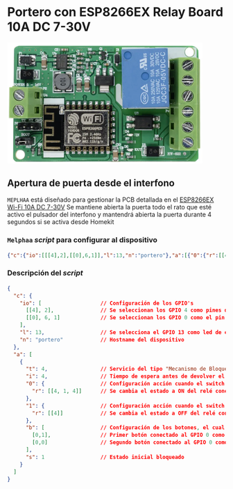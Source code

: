 # Portero con ESP8266EX Relay Board 10A DC 7-30V

<img src="../images/esp8266ex_relay.png" alt="ESP8266EX-Relay" width="450"/>

## Apertura de puerta desde el interfono

`MEPLHAA` está diseñado para gestionar la PCB detallada en el [ESP8266EX Wi-Fi 10A DC 7-30V](../docs/esp_relay_pinout.md)
Se mantiene abierta la puerta todo el rato que esté activo el pulsador del interfono y mantendrá abierta la puerta durante 4 segundos si se activa desde Homekit

### `Melphaa` _script_ para configurar al dispositivo

```json
{"c":{"io":[[[4],2],[[0],6,1]],"l":13,"n":"portero"},"a":[{"0":{"r":[[4,1,4]]},"1":{"r":[[4]]},"t":4,"i":4,"b":[[0,1],[0,0]],"s":1}]}
```

### Descripción del _script_

```json
{
  "c": {
    "io": [                   // Configuración de los GPIO's
      [[4], 2],               // Se seleccionan los GPIO 4 como pines de salida
      [[0], 6, 1]             // Se seleccionan los GPIO 0 como el pin de entrada con la resistencia de pull-up interna habilitada y señal invertida
    ],
    "l": 13,                  // Se selecciona el GPIO 13 como led de estado del dispositivo
    "n": "portero"            // Hostname del dispositivo
  },
  "a": [
    {
      "t": 4,                 // Servicio del tipo "Mecanismo de Bloqueo"
      "i": 4,                 // Tiempo de espera antes de devolver el mecanismo a su estado anterior en Homekit
      "0": {                  // Configuración acción cuando el switch de Homekit está a OFF
        "r": [[4, 1, 4]]      // Se cambia el estado a ON del relé conectado a la GPIO 4 con una duración de 4 segundos
      },
      "1": {                  // Configuración acción cuando el switch de Homekit está a ON
        "r": [[4]]            // Se cambia el estado a OFF del relé conectado a la GPIO 4 hasta que vuelva a activarse
      },
      "b": [                  // Configuración de los botones, el cual debe ser una array
        [0,1],                // Primer botón conectado al GPIO 0 como "pulsación simple"
        [0,0]                 // Segundo botón conectado al GPIO 0 como "pulsación simple" invertida (valor opuesto al tipo 1)
      ],
      "s": 1                  // Estado inicial bloqueado
    }
  ]
}
```
